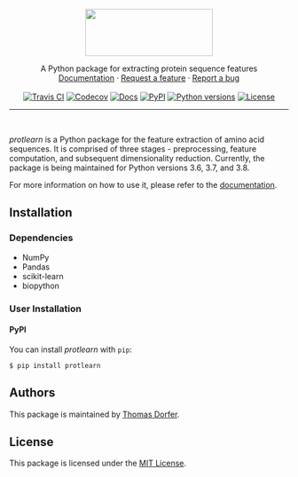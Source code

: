 <p align="center">
  <img src="https://raw.githubusercontent.com/tadorfer/protlearn/master/imgs/protlearn_logo.png" height="85" width="230">
</p>

<p align="center">
  A Python package for extracting protein sequence features
  <br>
  <a href="https://protlearn.readthedocs.io/en/latest/" target=”_blank”>Documentation</a>
  ·
  <a href="https://github.com/tadorfer/protlearn/issues/new" target=”_blank”>Request a feature</a>
  · 
  <a href="https://github.com/tadorfer/protlearn/issues/new" target=”_blank”>Report a bug</a>
  <br><br>
  <a href="https://travis-ci.org/tadorfer/protlearn" target=”_blank”><img alt="Travis CI" src="https://img.shields.io/travis/tadorfer/protlearn"></a>
  <a href="https://codecov.io/gh/tadorfer/protlearn" target=”_blank”><img alt="Codecov" src="https://codecov.io/gh/tadorfer/protlearn/branch/master/graph/badge.svg"></a>
  <a href="https://protlearn.readthedocs.io/en/latest/?badge=latest" target=”_blank”><img alt="Docs" src="https://readthedocs.org/projects/protlearn/badge/?version=latest"></a> 
  <a href="https://pypi.org/project/protlearn/" target=”_blank”><img alt="PyPI" src="https://img.shields.io/pypi/v/protlearn"></a>
  <a href="https://img.shields.io/pypi/pyversions/protlearn" target=”_blank”><img alt="Python versions" src="https://img.shields.io/pypi/pyversions/protlearn"></a>  
  <a href="https://lbesson.mit-license.org/" target=”_blank”><img alt="License" src="https://img.shields.io/badge/License-MIT-blue.svg"></a>   
</p>
<hr><br>

*protlearn* is a Python package for the feature extraction of amino acid sequences.
It is comprised of three stages - preprocessing, feature computation, and 
subsequent dimensionality reduction. Currently, the package is being maintained 
for Python versions 3.6, 3.7, and 3.8. 

For more information on how to use it, please refer to the [documentation](https://protlearn.readthedocs.io/en/latest/).

## Installation

### Dependencies

- NumPy 
- Pandas 
- scikit-learn
- biopython

### User Installation

#### PyPI

You can install _protlearn_ with `pip`:

```
$ pip install protlearn
```

## Authors

This package is maintained by [Thomas Dorfer](https://github.com/tadorfer).

## License

This package is licensed under the [MIT License](https://github.com/tadorfer/ProtLearn/blob/master/LICENSE).